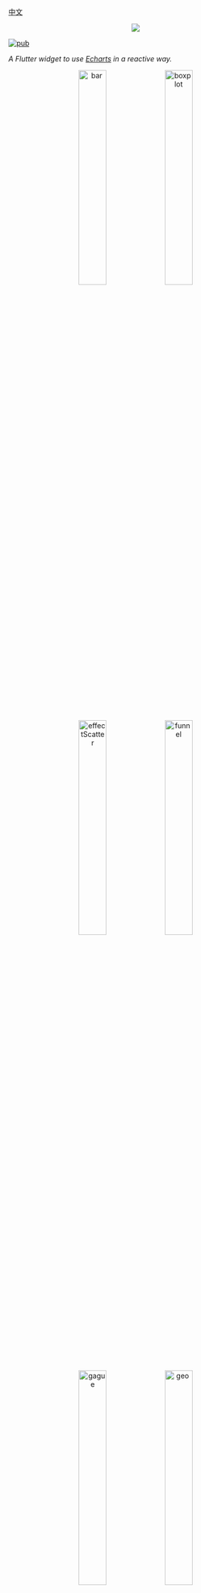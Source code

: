 [中文](https://github.com/entronad/flutter_echarts/blob/master/README_CN.md) 

<p align="center">
<img src="https://raw.githubusercontent.com/entronad/flutter_echarts/master/doc/logo.png" />
</p>

[![pub](https://img.shields.io/pub/v/flutter_echarts.svg)](https://pub.dev/packages/flutter_echarts)

*A Flutter widget to use [Echarts](https://echarts.apache.org/en/index.html) in a reactive way.* 

<div align="center">
<img src="https://user-images.githubusercontent.com/19553554/52197440-843a5200-289a-11e9-8601-3ce8d945b04a.gif" width="33%" height="33%" alt="bar"/>
<img src="https://user-images.githubusercontent.com/19553554/52360729-ad640980-2a77-11e9-84e2-feff7e11aea5.gif" width="33%" height="33%" alt="boxplot"/>
<img src="https://user-images.githubusercontent.com/19553554/52535290-4b611800-2d87-11e9-8bf2-b43a54a3bda8.png" width="33%" height="33%" alt="effectScatter"/>
<img src="https://user-images.githubusercontent.com/19553554/52332816-ac5eb800-2a36-11e9-8227-3538976f447d.gif" width="33%" height="33%" alt="funnel"/>
<img src="https://user-images.githubusercontent.com/19553554/52332988-0b243180-2a37-11e9-9db8-eb6b8c86a0de.png" width="33%" height="33%" alt="gague"/>
<img src="https://user-images.githubusercontent.com/19553554/52344575-133f9980-2a56-11e9-93e0-568e484936ce.gif" width="33%" height="33%" alt="geo"/>
<img src="https://user-images.githubusercontent.com/19553554/52727805-f7f20280-2ff0-11e9-91ab-cd99848e3127.gif" width="33%" height="33%" alt="graph"/>
<img src="https://user-images.githubusercontent.com/19553554/52345115-6534ef00-2a57-11e9-80cd-9cbfed252139.gif" width="33%" height="33%" alt="heatmap"/>
<img src="https://user-images.githubusercontent.com/19553554/52345490-4a16af00-2a58-11e9-9b43-7bbc86aa05b6.gif" width="33%" height="33%" alt="kline"/>
<img src="https://user-images.githubusercontent.com/19553554/52346064-b7770f80-2a59-11e9-9e03-6dae3a8c637d.gif" width="33%" height="33%" alt="line"/>
<img src="https://user-images.githubusercontent.com/19553554/52347117-248ba480-2a5c-11e9-8402-5a94054dca50.gif" width="33%" height="33%" alt="liquid"/>
<img src="https://user-images.githubusercontent.com/19553554/52347915-0a52c600-2a5e-11e9-8039-41268238576c.gif" width="33%" height="33%" alt="map"/>
<img src="https://user-images.githubusercontent.com/19553554/52535013-e48e2f80-2d83-11e9-8886-ac0d2122d6af.png" width="33%" height="33%" alt="parallel"/>
<img src="https://user-images.githubusercontent.com/19553554/52348202-bb596080-2a5e-11e9-84a7-60732be0743a.gif" width="33%" height="33%" alt="pie"/>
<img src="https://user-images.githubusercontent.com/19553554/52533994-932b7380-2d76-11e9-93b4-0de3132eb941.gif" width="33%" height="33%" alt="radar"/>
<img src="https://user-images.githubusercontent.com/19553554/52348431-420e3d80-2a5f-11e9-8cab-7b415592dc77.gif" width="33%" height="33%" alt="scatter"/>
<img src="https://user-images.githubusercontent.com/19553554/52348737-01fb8a80-2a60-11e9-94ac-dacbd7b58811.png" width="33%" height="33%" alt="wordCloud"/>
<img src="https://user-images.githubusercontent.com/19553554/52433989-4f075b80-2b49-11e9-9979-ef32c2d17c96.gif" width="33%" height="33%" alt="bar3D"/>
<img src="https://user-images.githubusercontent.com/19553554/52464826-4baab900-2bb7-11e9-8299-776f5ee43670.gif" width="33%" height="33%" alt="line3D"/>
<img src="https://user-images.githubusercontent.com/19553554/52802261-8d0cfe00-30ba-11e9-8ae7-ae0773770a59.gif" width="33%" height="33%" alt="sankey"/>
<img src="https://user-images.githubusercontent.com/19553554/52464647-aee81b80-2bb6-11e9-864e-c544392e523a.gif" width="33%" height="33%" alt="scatter3D"/>
<img src="https://user-images.githubusercontent.com/19553554/52465183-a55fb300-2bb8-11e9-8c10-4519c4e3f758.gif" width="33%" height="33%" alt="surface3D"/>
<img src="https://user-images.githubusercontent.com/19553554/52798246-7ebae400-30b2-11e9-8489-6c10339c3429.gif" width="33%" height="33%" alt="themeRiver"/>
<img src="https://user-images.githubusercontent.com/19553554/52349544-c2ce3900-2a61-11e9-82af-28aaaaae0d67.gif" width="33%" height="33%" alt="overlap"/>
</div>

# Features

**Reactive Updating**

The most exciting feature of Flutter widgets and React components is that the view could update reactively to the change of data. Thanks to Echarts' data driving architecture, flutter_echarts implemented a reactive way to connect chart with data. The chart will automatically re-render when the data in the `option` property changes.

**Two Way Communication**

The `onMessage` and `extraScript` properties provide a way to set event communication both from flutter to JavaScript or in controversy.

**Configurable Extensions**

Echarts has a lot of [extensions](https://echarts.apache.org/en/download-extension.html) . the `extensions` property allows you to inject the extension scripts as raw strings. In this way, you can copy these scripts to your source code, without concerning about the confusing assets dirs.

# Installing

Add this to your package's pubspec.yaml file:

```yaml
dependencies:
  flutter_echarts: #latest version
```

Now in your Dart code, you can use:

```dart
import 'package:flutter_echarts/flutter_echarts.dart';  
```

Details see [pub.dev](https://pub.dev/packages/flutter_echarts#-installing-tab-) .

# Usage

The flutter_echarts itself is very simple to use, just like a common statelessWidget:

> Details about the option is in the [Echarts docs](https://echarts.apache.org/en/option.html#title) or [Echarts examples](https://echarts.apache.org/examples/en/index.html) 

```
Container(
  child: Echarts(
  option: '''
    {
      xAxis: {
        type: 'category',
        data: ['Mon', 'Tue', 'Wed', 'Thu', 'Fri', 'Sat', 'Sun']
      },
      yAxis: {
        type: 'value'
      },
      series: [{
        data: [820, 932, 901, 934, 1290, 1330, 1320],
        type: 'line'
      }]
    }
  ''',
  ),
  width: 300,
  height: 250,
)
```

For an ios app, you need to add this entry to your Info.plist' `<dic>` tag:

```
<key>io.flutter.embedded_views_preview</key>
<string>YES</string>
```

A full example is here: [flutter_echarts_example](https://github.com/entronad/flutter_echarts/tree/master/example) .

# Widget Properties

**option**

*String*

*( required )*

The JavaScript Echarts Option for the chart as a string. The echarts is mainly configured by this property. You could use `jsonEncode()` function in dart:convert to convert data in Dart object form:

```
source: ${jsonEncode(_data1)},
```

Because JavaScript don't have `'''` , you can use this operator to reduce some escape operators for quotas:

```
Echarts(
  option: '''
  
    // option string
    
  ''',
),
```

**extraScript**

*String*

The JavaScript which will execute after the `Echarts.init()` and before any `chart.setOption()` . The widget has build a javascriptChennel named `Messager`, so you could use this identifier to send message from JavaScript to Flutter:

```
extraScript: '''
  chart.on('click', (params) => {
    if(params.componentType === 'series') {
  	  Messager.postMessage('anything');
    }
  });
''',
```

**onMessage**

*void Function(String)*

Function to handle the message sent by `Messager.postMessage()` in `extraScript` .

**extensions**

*List\<String\>*

List of strings that coyied from Echarts extensions, such as themes, components, WebGL, languages, etc. You can download them [here](https://echarts.apache.org/en/download-extension.html) . Insert them as raw strings:

```
const liquidPlugin = r'''

  // copy from liquid.min.js

''';
```

**theme**

*String*

You can download built-in themes [here](https://echarts.apache.org/en/download-theme.html) or build own custom themes with [this tool](https://echarts.baidu.com/theme-builder/) . Copy the theme script into the `extensions` param and register the theme name with this param.

**captureAllGestures**

*bool*

*( default: false )*

Whether the chart captures all gestures. Setting it ture is usefull when handling 3D rotation and data zoom bars. Note that will prevent containers like ListViews to act to gestures on the charts.

# Blog

[Reactive Echarts Flutter Widget](https://medium.com/@entronad/reactive-echarts-flutter-widget-fedab7f3c52f) 

[A performance optimization of Flutter WebView](https://levelup.gitconnected.com/a-performance-optimization-of-flutter-webview-6afa1a5b4300?source=your_stories_page---------------------------)



---

If you have any suggestions or demands, please give an [issue](https://github.com/entronad/flutter_echarts/issues) .

*The gallery GIF is from [chenjiandongx](https://github.com/chenjiandongx)*